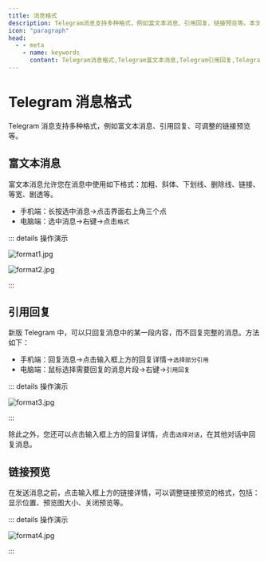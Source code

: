 ```yaml
---
title: 消息格式
description: Telegram消息支持多种格式，例如富文本消息、引用回复、链接预览等。本文介绍了如何发送富文本消息，引用回复特定内容，以及调整链接预览。访问TGwiki - Telegram知识库，了解更多Telegram使用技巧。
icon: "paragraph"
head:
  - - meta
    - name: keywords
      content: Telegram消息格式,Telegram富文本消息,Telegram引用回复,Telegram链接预览,TG消息格式,TG富文本消息,TG引用回复,TG链接预览,电报消息格式,电报富文本消息,电报引用回复,电报链接预览,Telegram功能,TGwiki,Telegram知识库
---
```


# Telegram 消息格式

Telegram 消息支持多种格式，例如富文本消息、引用回复、可调整的链接预览等。

## 富文本消息

富文本消息允许您在消息中使用如下格式：加粗、斜体、下划线、删除线、链接、等宽、剧透等。

- 手机端：长按选中消息->点击界面右上角三个点
- 电脑端：选中消息->右键->点击`格式`

::: details 操作演示

![format1.jpg](https://s2.loli.net/2024/05/25/cL4xtpvTSG6In2h.jpg)

![format2.jpg](https://s2.loli.net/2024/05/25/H31VUZurICmTl8J.jpg)

:::

## 引用回复

新版 Telegram 中，可以只回复消息中的某一段内容，而不回复完整的消息。方法如下：

- 手机端：回复消息->点击输入框上方的回复详情->`选择部分引用`
- 电脑端：鼠标选择需要回复的消息片段->右键->`引用回复`

::: details 操作演示

![format3.jpg](https://s2.loli.net/2024/05/25/q3YC9eGkAHmPldv.jpg)

:::

除此之外，您还可以点击输入框上方的回复详情，点击`选择对话`，在其他对话中回复消息。

## 链接预览

在发送消息之前，点击输入框上方的链接详情，可以调整链接预览的格式，包括：显示位置、预览图大小、关闭预览等。

::: details 操作演示

![format4.jpg](https://s2.loli.net/2024/05/25/tYy243qZQu1JXVi.jpg)

:::
